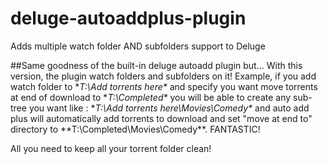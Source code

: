 # deluge-autoaddplus-plugin
Adds multiple watch folder AND subfolders support to Deluge

##Same goodness of the built-in deluge autoadd plugin but...
With this version, the plugin watch folders and subfolders on it!
Example, if you add watch folder to **T:\Add torrents here\** and specify you want move torrents at end of download to **T:\Completed\** you will be able to create any sub-tree you want like : **T:\Add torrents here\Movies\Comedy\** and auto add plus will automatically add torrents to download and set "move at end to" directory to **T:\Completed\Movies\Comedy\**. FANTASTIC!

All you need to keep all your torrent folder clean!
